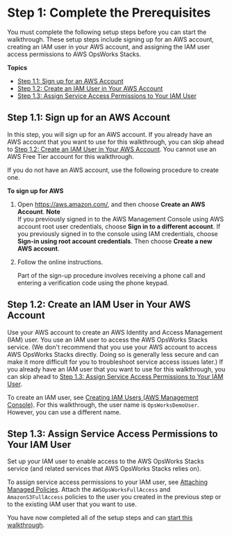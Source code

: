 # Step 1: Complete the Prerequisites<a name="gettingstarted-intro-prerequisites"></a>

You must complete the following setup steps before you can start the walkthrough\. These setup steps include signing up for an AWS account, creating an IAM user in your AWS account, and assigning the IAM user access permissions to AWS OpsWorks Stacks\.

**Topics**
+ [Step 1\.1: Sign up for an AWS Account](#gettingstarted-intro-prerequisites-aws-account)
+ [Step 1\.2: Create an IAM User in Your AWS Account](#gettingstarted-intro-prerequisites-iam-user)
+ [Step 1\.3: Assign Service Access Permissions to Your IAM User](#gettingstarted-intro-prerequisites-permissions)

## Step 1\.1: Sign up for an AWS Account<a name="gettingstarted-intro-prerequisites-aws-account"></a>

In this step, you will sign up for an AWS account\. If you already have an AWS account that you want to use for this walkthrough, you can skip ahead to [Step 1\.2: Create an IAM User in Your AWS Account](#gettingstarted-intro-prerequisites-iam-user)\. You cannot use an AWS Free Tier account for this walkthrough\.

If you do not have an AWS account, use the following procedure to create one\.

**To sign up for AWS**

1. Open [https://aws\.amazon\.com/](https://aws.amazon.com/), and then choose **Create an AWS Account**\.
**Note**  
If you previously signed in to the AWS Management Console using AWS account root user credentials, choose **Sign in to a different account**\. If you previously signed in to the console using IAM credentials, choose **Sign\-in using root account credentials**\. Then choose **Create a new AWS account**\.

1. Follow the online instructions\.

   Part of the sign\-up procedure involves receiving a phone call and entering a verification code using the phone keypad\.

## Step 1\.2: Create an IAM User in Your AWS Account<a name="gettingstarted-intro-prerequisites-iam-user"></a>

Use your AWS account to create an AWS Identity and Access Management \(IAM\) user\. You use an IAM user to access the AWS OpsWorks Stacks service\. \(We don't recommend that you use your AWS account to access AWS OpsWorks Stacks directly\. Doing so is generally less secure and can make it more difficult for you to troubleshoot service access issues later\.\) If you already have an IAM user that you want to use for this walkthrough, you can skip ahead to [Step 1\.3: Assign Service Access Permissions to Your IAM User](#gettingstarted-intro-prerequisites-permissions)\.

To create an IAM user, see [Creating IAM Users \(AWS Management Console\)](https://docs.aws.amazon.com/IAM/latest/UserGuide/id_users_create.html#id_users_create_console)\. For this walkthrough, the user name is `OpsWorksDemoUser`\. However, you can use a different name\.

## Step 1\.3: Assign Service Access Permissions to Your IAM User<a name="gettingstarted-intro-prerequisites-permissions"></a>

Set up your IAM user to enable access to the AWS OpsWorks Stacks service \(and related services that AWS OpsWorks Stacks relies on\)\.

To assign service access permissions to your IAM user, see [Attaching Managed Policies](https://docs.aws.amazon.com/IAM/latest/UserGuide/access_policies_managed-using.html#attach-managed-policy-console)\. Attach the `AWSOpsWorksFullAccess` and `AmazonS3FullAccess` policies to the user you created in the previous step or to the existing IAM user that you want to use\.

You have now completed all of the setup steps and can [start this walkthrough](gettingstarted-intro-create-stack.md)\.